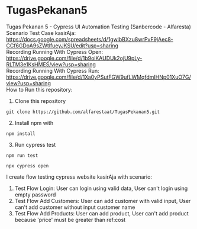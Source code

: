 # TugasPekanan5
Tugas Pekanan 5 - Cypress UI Automation Testing (Sanbercode - Alfaresta)
<br>
Scenario Test Case kasirAja: https://docs.google.com/spreadsheets/d/1gwlbBXzu8wrPvF9jAec8-CCf6GDoA9sZWtlfueyJKSU/edit?usp=sharing
<br>
Recording Running With Cypress Open: https://drive.google.com/file/d/1b9oiKAUDUk2ojU9pLy-RLTM3e1KsHMES/view?usp=sharing
<br>
Recording Running With Cypress Run: https://drive.google.com/file/d/1Xa0yPSutFGW9ufLWMqfdmIHNp01XuO7G/view?usp=sharing
<br>
How to Run this repository:
1. Clone this repository
```
git clone https://github.com/alfarestaat/TugasPekanan5.git
```
2. Install npm with
```
npm install
```
3. Run cypress test
```
npm run test
```
```
npx cypress open
```

I create flow testing cypress website kasirAja with scenario:
1. Test Flow Login: User can login using valid data, User can't login using empty password
2. Test Flow Add Customers: User can add customer with valid input, User can't add customer without input customer name
3. Test Flow Add Products: User can add product, User can't add product because 'price' must be greater than ref:cost

